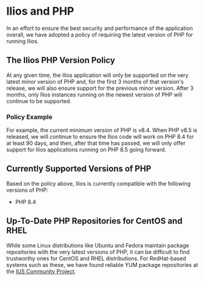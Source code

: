# Ilios and PHP

In an effort to ensure the best security and performance of the application overall, we have adopted a policy of requiring the latest version of PHP for running Ilios.

## The Ilios PHP Version Policy

At any given time, the Ilios application will only be supported on the very latest minor version of PHP and, for the first 3 months of that version's release, we will also ensure support for the previous minor version. After 3 months, only Ilios instances running on the newest version of PHP will continue to be supported.

### Policy Example

For example, the current minimum version of PHP is v8.4. When PHP v8.5 is released, we will continue to ensure the Ilios code will work on PHP 8.4 for at least 90 days, and then, after that time has passed, we will only offer support for Ilios applications running on PHP 8.5 going forward.

## Currently Supported Versions of PHP

Based on the policy above, Ilios is currently compatible with the following versions of PHP:

* PHP 8.4

## Up-To-Date PHP Repositories for CentOS and RHEL

While some Linux distributions like Ubuntu and Fedora maintain package repositories with the very latest versions of PHP, it can be difficult to find trustworthy ones for CentOS and RHEL distributions. For RedHat-based systems such as these, we have found reliable YUM package repositories at the [IUS Community Project](https://ius.io).
